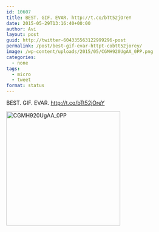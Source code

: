 ```yaml
---
id: 10607
title: BEST. GIF. EVAR. http://t.co/bTt52jOreY
date: 2015-05-29T13:16:40+00:00
author: Avi
layout: post
guid: http://twitter-604335563122999296-post
permalink: /post/best-gif-evar-httpt-cobtt52jorey/
image: /wp-content/uploads/2015/05/CGMH920UgAA_0PP.png
categories:
  - none
tags:
  - micro
  - tweet
format: status
---
```

BEST. GIF. EVAR. http://t.co/bTt52jOreY

<img width="300" height="300" src="http://aviflax.com/wp-content/uploads/2015/05/CGMH920UgAA_0PP-300x300.png" class="attachment-medium" alt="CGMH920UgAA_0PP" />
